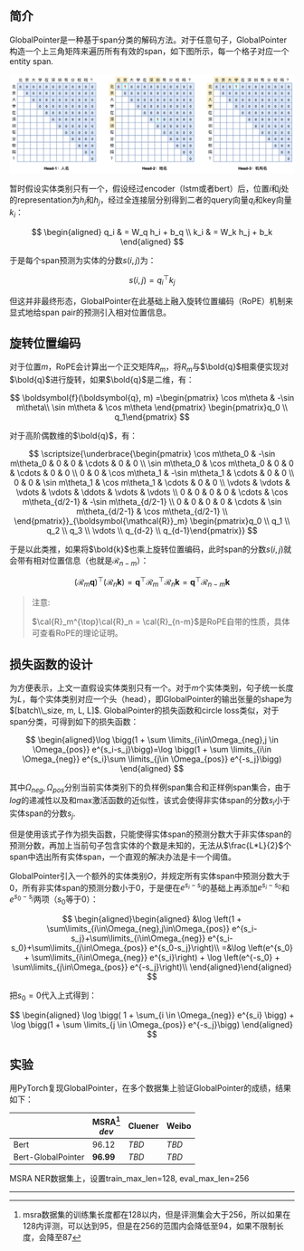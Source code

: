 <link rel="stylesheet" href="https://cdn.jsdelivr.net/npm/katex@0.15.1/dist/katex.min.css" integrity="sha384-R4558gYOUz8mP9YWpZJjofhk+zx0AS11p36HnD2ZKj/6JR5z27gSSULCNHIRReVs" crossorigin="anonymous">
<script defer src="https://cdn.jsdelivr.net/npm/katex@0.15.1/dist/katex.min.js" integrity="sha384-z1fJDqw8ZApjGO3/unPWUPsIymfsJmyrDVWC8Tv/a1HeOtGmkwNd/7xUS0Xcnvsx" crossorigin="anonymous"></script>
<script defer src="https://cdn.jsdelivr.net/npm/katex@0.15.1/dist/contrib/auto-render.min.js" integrity="sha384-+XBljXPPiv+OzfbB3cVmLHf4hdUFHlWNZN5spNQ7rmHTXpd7WvJum6fIACpNNfIR" crossorigin="anonymous"></script>
<script>
    document.addEventListener("DOMContentLoaded", function() {
        renderMathInElement(document.body, {
          // customised options
          // • auto-render specific keys, e.g.:
          delimiters: [
              {left: '$$', right: '$$', display: true},
              {left: '$', right: '$', display: false},
              {left: '\\(', right: '\\)', display: false},
              {left: '\\[', right: '\\]', display: true}
          ],
          // • rendering keys, e.g.:
          throwOnError : false
        });
    });
</script>
  
## 简介

GlobalPointer是一种基于span分类的解码方法。对于任意句子，GlobalPointer构造一个上三角矩阵来遍历所有有效的span，如下图所示，每一个格子对应一个entity span.

![](gp_model.png)

暂时假设实体类别只有一个，假设经过encoder（lstm或者bert）后，位置$i$和$j$处的representation为$h_i$和$h_j$，经过全连接层分别得到二者的query向量$q_i$和key向量$k_i$：

$$
\begin{aligned} 
q_i & = W_q h_i + b_q \\
k_i & = W_k h_j + b_k 
\end{aligned}
$$

于是每个span预测为实体的分数$s(i,j)$为：

$$
s(i,j) = q_i^{\top}k_j
$$

但这并非最终形态，GlobalPointer在此基础上融入旋转位置编码（RoPE）机制来显式地给span pair的预测引入相对位置信息。

## 旋转位置编码

对于位置$m$，RoPE会计算出一个正交矩阵$R_m$，将$R_m$与$\bold{q}$相乘便实现对$\bold{q}$进行旋转，如果$\bold{q}$是二维，有：

$$
\boldsymbol{f}(\boldsymbol{q}, m) =\begin{pmatrix}
\cos m\theta & -\sin m\theta\\ \sin m\theta & \cos m\theta
\end{pmatrix} \begin{pmatrix}q_0 \\ q_1\end{pmatrix}
$$

对于高阶偶数维的$\bold{q}$，有：

$$
\scriptsize{\underbrace{\begin{pmatrix} 
\cos m\theta_0 & -\sin m\theta_0 & 0 & 0 & \cdots & 0 & 0 \\ 
\sin m\theta_0 & \cos m\theta_0 & 0 & 0 & \cdots & 0 & 0 \\ 
0 & 0 & \cos m\theta_1 & -\sin m\theta_1 & \cdots & 0 & 0 \\ 
0 & 0 & \sin m\theta_1 & \cos m\theta_1 & \cdots & 0 & 0 \\ 
\vdots & \vdots & \vdots & \vdots & \ddots & \vdots & \vdots \\ 
0 & 0 & 0 & 0 & \cdots & \cos m\theta_{d/2-1} & -\sin m\theta_{d/2-1} \\ 
0 & 0 & 0 & 0 & \cdots & \sin m\theta_{d/2-1} & \cos m\theta_{d/2-1} \\ 
\end{pmatrix}}_{\boldsymbol{\mathcal{R}}_m} \begin{pmatrix}q_0 \\ q_1 \\ q_2 \\ q_3 \\ \vdots \\ q_{d-2} \\ q_{d-1}\end{pmatrix}}
$$

于是以此类推，如果将$\bold{k}$也乘上旋转位置编码，此时span的分数$s(i,j)$就会带有相对位置信息（也就是$\boldsymbol{\mathcal{R}}_{n-m}$）：

$$
(\boldsymbol{\mathcal{R}}_m \boldsymbol{q})^{\top}(\boldsymbol{\mathcal{R}}_n \boldsymbol{k}) =  \boldsymbol{q}^{\top} \boldsymbol{\mathcal{R}}_m^{\top}\boldsymbol{\mathcal{R}}_n \boldsymbol{k} = \boldsymbol{q}^{\top} \boldsymbol{\mathcal{R}}_{n-m} \boldsymbol{k}
$$

> 注意:
>
> $\cal{R}_m^{\top}\cal{R}_n = \cal{R}_{n-m}$是RoPE自带的性质，具体可查看RoPE的理论证明。

## 损失函数的设计

为方便表示，上文一直假设实体类别只有一个。对于$m$个实体类别，句子统一长度为$L$，每个实体类别对应一个头（head），即GlobalPointer的输出张量的shape为$[batch\\_size, m, L, L]$. GlobalPointer的损失函数和circle loss类似，对于span分类，可得到如下的损失函数：

$$
\begin{aligned}\log \bigg(1 + \sum \limits_{i\in\Omega_{neg},j \in \Omega_{pos}} e^{s_i-s_j}\bigg)=\log \bigg(1 + \sum \limits_{i\in \Omega_{neg}} e^{s_i}\sum \limits_{j\in \Omega_{pos}} e^{-s_j}\bigg) \end{aligned}
$$

其中$\Omega_{neg}, \Omega_{pos}$分别当前实体类别下的负样例span集合和正样例span集合，由于$log$的递减性以及和max激活函数的近似性，该式会使得非实体span的分数$s_i$小于实体span的分数$s_j$.

但是使用该式子作为损失函数，只能使得实体span的预测分数大于非实体span的预测分数，再加上当前句子包含实体的个数是未知的，无法从$\frac{L*L}{2}$个span中选出所有实体span，一个直观的解决办法是卡一个阈值。

GlobalPointer引入一个额外的实体类别$O$，并规定所有实体span中预测分数大于0，所有非实体span的预测分数小于0，于是便在$e^{s_i-s_j}$的基础上再添加$e^{s_i-s_0}$和$e^{s_0-s_j}$两项（$s_0$等于0）：

$$
\begin{aligned}\begin{aligned} &\log \left(1 + \sum\limits_{i\in\Omega_{neg},j\in\Omega_{pos}} e^{s_i-s_j}+\sum\limits_{i\in\Omega_{neg}} e^{s_i-s_0}+\sum\limits_{j\in\Omega_{pos}} e^{s_0-s_j}\right)\\ =&\log \left(e^{s_0} + \sum\limits_{i\in\Omega_{neg}} e^{s_i}\right) + \log \left(e^{-s_0} + \sum\limits_{j\in\Omega_{pos}} e^{-s_j}\right)\\ \end{aligned}\end{aligned}
$$

把$s_0=0$代入上式得到：

$$
\begin{aligned}
\log \bigg( 1 + \sum_{i \in \Omega_{neg}} e^{s_i} \bigg) + \log \bigg(1 + \sum \limits_{j \in \Omega_{pos}} e^{-s_j}\bigg)
\end{aligned}
$$

## 实验

用PyTorch复现GlobalPointer，在多个数据集上验证GlobalPointer的成绩，结果如下：

||MSRA[^2]<br>*dev*|Cluener|Weibo|
|-|-|-|-|
|Bert|96.12|*TBD*|*TBD*|
|Bert-GlobalPointer|**96.99**|*TBD*|*TBD*|

MSRA NER数据集上，设置train_max_len=128, eval_max_len=256

---

[^1]: 为了保证复现的正确性，我们在相同输入下对比了两个版本的结果，不考虑Tensorflow默认浮点类型为Float64而PyTorch默认浮点类型为Float32带来的影响，二者结果一致。
[^2]: msra数据集的训练集长度都在128以内，但是评测集会大于256，所以如果在128内评测，可以达到95，但是在256的范围内会降低至94，如果不限制长度，会降至87